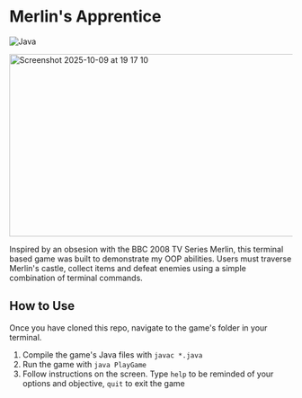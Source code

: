 # Merlin's Apprentice
![Java](https://img.shields.io/badge/Java-ED8B00?style=flat-square&logo=openjdk&logoColor=white)

<div>
  <img width="565" height="325" alt="Screenshot 2025-10-09 at 19 17 10" src="https://github.com/user-attachments/assets/c7b4e6b1-5b0c-4b01-a2c9-e5a3d1fe9bc8" />
</div>

Inspired by an obsesion with the BBC 2008 TV Series Merlin, this terminal based game was built to demonstrate my OOP abilities. Users must traverse Merlin's castle, collect items and defeat enemies using a simple combination of terminal commands.

## How to Use
Once you have cloned this repo, navigate to the game's folder in your terminal.

1. Compile the game's Java files with `javac *.java`
2. Run the game with `java PlayGame`
3. Follow instructions on the screen. Type `help` to be reminded of your options and objective, `quit` to exit the game








